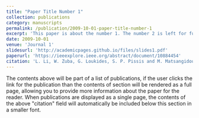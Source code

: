 ```yaml
---
title: "Paper Title Number 1"
collection: publications
category: manuscripts
permalink: /publication/2009-10-01-paper-title-number-1
excerpt: 'This paper is about the number 1. The number 2 is left for future work.'
date: 2009-10-01
venue: 'Journal 1'
slidesurl: 'http://academicpages.github.io/files/slides1.pdf'
paperurl: 'https://ieeexplore.ieee.org/abstract/document/10884454'
citation: 'L. Li, W. Zuba, G. Loukides, S. P. Pissis and M. Matsangidou, "Scalable Order-Preserving Pattern Mining," 2024 IEEE International Conference on Data Mining (ICDM), Abu Dhabi, United Arab Emirates, 2024, pp. 211-220, doi: 10.1109/ICDM59182.2024.00028. keywords: {Time series analysis;Clustering algorithms;Finance;Market research;Distance measurement;Data mining;Indexes;order-preserving;pattern mining;sequence mining;strings},'
---
```


The contents above will be part of a list of publications, if the user clicks the link for the publication than the contents of section will be rendered as a full page, allowing you to provide more information about the paper for the reader. When publications are displayed as a single page, the contents of the above "citation" field will automatically be included below this section in a smaller font.
